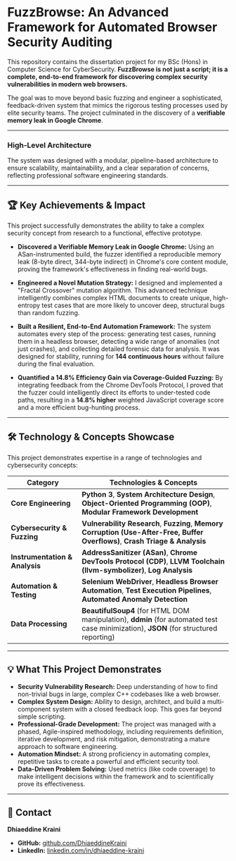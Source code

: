 # FuzzBrowse: An Advanced Framework for Automated Browser Security Auditing

This repository contains the dissertation project for my BSc (Hons) in Computer Science for CyberSecurity. **FuzzBrowse is not just a script; it is a complete, end-to-end framework for discovering complex security vulnerabilities in modern web browsers.**

The goal was to move beyond basic fuzzing and engineer a sophisticated, feedback-driven system that mimics the rigorous testing processes used by elite security teams. The project culminated in the discovery of a **verifiable memory leak in Google Chrome**.

---

### High-Level Architecture
The system was designed with a modular, pipeline-based architecture to ensure scalability, maintainability, and a clear separation of concerns, reflecting professional software engineering standards.



---

## 🏆 Key Achievements & Impact

This project successfully demonstrates the ability to take a complex security concept from research to a functional, effective prototype.

*   **Discovered a Verifiable Memory Leak in Google Chrome:** Using an ASan-instrumented build, the fuzzer identified a reproducible memory leak (8-byte direct, 344-byte indirect) in Chrome's core content module, proving the framework's effectiveness in finding real-world bugs.

*   **Engineered a Novel Mutation Strategy:** I designed and implemented a "Fractal Crossover" mutation algorithm. This advanced technique intelligently combines complex HTML documents to create unique, high-entropy test cases that are more likely to uncover deep, structural bugs than random fuzzing.

*   **Built a Resilient, End-to-End Automation Framework:** The system automates every step of the process: generating test cases, running them in a headless browser, detecting a wide range of anomalies (not just crashes), and collecting detailed forensic data for analysis. It was designed for stability, running for **144 continuous hours** without failure during the final evaluation.

*   **Quantified a 14.8% Efficiency Gain via Coverage-Guided Fuzzing:** By integrating feedback from the Chrome DevTools Protocol, I proved that the fuzzer could intelligently direct its efforts to under-tested code paths, resulting in a **14.8% higher** weighted JavaScript coverage score and a more efficient bug-hunting process.

---

## 🛠️ Technology & Concepts Showcase

This project demonstrates expertise in a range of technologies and cybersecurity concepts:

| Category                      | Technologies & Concepts                                                                                                         |
| ----------------------------- | ------------------------------------------------------------------------------------------------------------------------------- |
| **Core Engineering**          | **Python 3**, **System Architecture Design**, **Object-Oriented Programming (OOP)**, **Modular Framework Development**             |
| **Cybersecurity & Fuzzing**   | **Vulnerability Research**, **Fuzzing**, **Memory Corruption (Use-After-Free, Buffer Overflows)**, **Crash Triage & Analysis**      |
| **Instrumentation & Analysis**| **AddressSanitizer (ASan)**, **Chrome DevTools Protocol (CDP)**, **LLVM Toolchain (llvm-symbolizer)**, **Log Analysis**            |
| **Automation & Testing**      | **Selenium WebDriver**, **Headless Browser Automation**, **Test Execution Pipelines**, **Automated Anomaly Detection**              |
| **Data Processing**           | **BeautifulSoup4** (for HTML DOM manipulation), **ddmin** (for automated test case minimization), **JSON** (for structured reporting) |

---

## 💡 What This Project Demonstrates

*   **Security Vulnerability Research:** Deep understanding of how to find non-trivial bugs in large, complex C++ codebases like a web browser.
*   **Complex System Design:** Ability to design, architect, and build a multi-component system with a closed feedback loop. This goes far beyond simple scripting.
*   **Professional-Grade Development:** The project was managed with a phased, Agile-inspired methodology, including requirements definition, iterative development, and risk mitigation, demonstrating a mature approach to software engineering.
*   **Automation Mindset:** A strong proficiency in automating complex, repetitive tasks to create a powerful and efficient security tool.
*   **Data-Driven Problem Solving:** Used metrics (like code coverage) to make intelligent decisions within the framework and to scientifically prove its effectiveness.

---

## 📧 Contact

**Dhiaeddine Kraini**

*   **GitHub:** [github.com/DhiaeddineKraini](https://github.com/DhiaeddineKraini)
*   **LinkedIn:** [linkedin.com/in/dhiaeddine-kraini](https://www.linkedin.com/in/dhiaeddine-kraini/)

